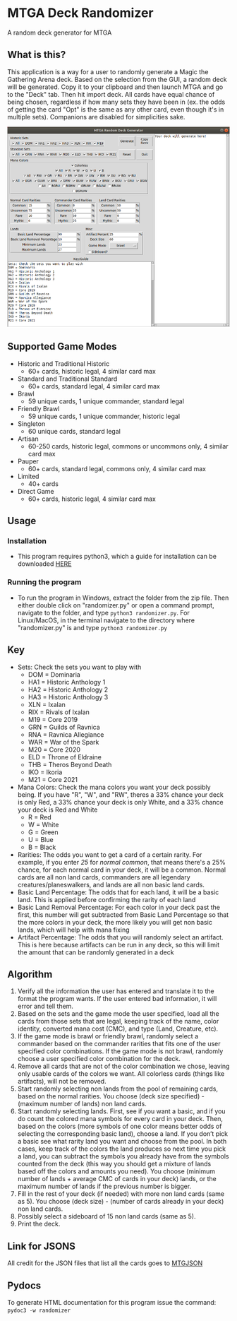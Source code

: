 # MTGA Deck Randomizer
A random deck generator for MTGA

## What is this?
This application is a way for a user to randomly generate a Magic the Gathering Arena deck. Based on the selection from the GUI, a random deck will be generated. Copy it to your clipboard and then launch MTGA and go to the "Deck" tab. Then hit import deck. All cards have equal chance of being chosen, regardless if how many sets they have been in (ex. the odds of getting the card "Opt" is the same as any other card, even though it's in multiple sets). Companions are disabled for simplicities sake.

![Example GUI](GUI.png?raw=true "GUI")

## Supported Game Modes
* Historic and Traditional Historic
	* 60+ cards, historic legal, 4 similar card max
* Standard and Traditional Standard
	* 60+ cards, standard legal, 4 similar card max
* Brawl
	* 59 unique cards, 1 unique commander, standard legal
* Friendly Brawl
	* 59 unique cards, 1 unique commander, historic legal
* Singleton
	* 60 unique cards, standard legal
* Artisan
	* 60-250 cards, historic legal, commons or uncommons only, 4 similar card max
* Pauper 
	* 60+ cards, standard legal, commons only, 4 similar card max
* Limited
	* 40+ cards
* Direct Game
	* 60+ cards, historic legal, 4 similar card max

## Usage
### Installation
* This program requires python3, which a guide for installation can be downloaded [HERE](https://wiki.python.org/moin/BeginnersGuide/Download)

### Running the program
* To run the program in Windows, extract the folder from the zip file. Then either double click on "randomizer.py" or open a command prompt, navigate to the folder, and type `python3 randomizer.py`. For Linux/MacOS, in the terminal navigate to the directory where "randomizer.py" is and type `python3 randomizer.py`

## Key
* Sets: Check the sets you want to play with
	* DOM = Dominaria
	* HA1 = Historic Anthology 1
	* HA2 = Historic Anthology 2
	* HA3 = Historic Anthology 3
	* XLN = Ixalan
	* RIX = Rivals of Ixalan
	* M19 = Core 2019
	* GRN = Guilds of Ravnica
	* RNA = Ravnica Allegiance
	* WAR = War of the Spark
	* M20 = Core 2020
	* ELD = Throne of Eldraine
	* THB = Theros Beyond Death
	* IKO = Ikoria
	* M21 = Core 2021
* Mana Colors: Check the mana colors you want your deck possibly being. If you have "R", "W", and "RW", theres a 33% chance your deck is only Red, a 33% chance your deck is only White, and a 33% chance your deck is Red and White
	* R = Red
	* W = White
	* G = Green
	* U = Blue
	* B = Black
* Rarities: The odds you want to get a card of a certain rarity. For example, if you enter *25* for *normal common*, that means there's a 25% chance, for each normal card in your deck, it will be a common. Normal cards are all non land cards, commanders are all legendary creatures/planeswalkers, and lands are all non basic land cards.
* Basic Land Percentage: The odds that for each land, it will be a basic land. This is applied before confirming the rarity of each land
* Basic Land Removal Percentage: For each color in your deck past the first, this number will get subtracted from Basic Land Percentage so that the more colors in your deck, the more likely you will get non basic lands, which will help with mana fixing
* Artifact Percentage: The odds that you will randomly select an artifact. This is here because artifacts can be run in any deck, so this will limit the amount that can be randomly generated in a deck

## Algorithm 
1. Verify all the information the user has entered and translate it to the format the program wants. If the user entered bad information, it will error and tell them.
2. Based on the sets and the game mode the user specified, load all the cards from those sets that are legal, keeping track of the name, color identity, converted mana cost (CMC), and type (Land, Creature, etc).
3. If the game mode is brawl or friendly brawl, randomly select a commander based on the commander rarities that fits one of the user specified color combinations. If the game mode is not brawl, randomly choose a user specified color combination for the deck.
4. Remove all cards that are not of the color combination we chose, leaving only usable cards of the colors we want. All colorless cards (things like artifacts), will not be removed.
5. Start randomly selecting non lands from the pool of remaining cards, based on the normal rarities. You choose (deck size specified) - (maximum number of lands) non land cards.
6. Start randomly selecting lands. First, see if you want a basic, and if you do count the colored mana symbols for every card in your deck. Then, based on the colors (more symbols of one color means better odds of selecting the corresponding basic land), choose a land. If you don’t pick a basic see what rarity land you want and choose from the pool. In both cases, keep track of the colors the land produces so next time you pick a land, you can subtract the symbols you already have from the symbols counted from the deck (this way you should get a mixture of lands based off the colors and amounts you need). You choose (minimum number of lands + average CMC of cards in your deck) lands, or the maximum number of lands if the previous number is bigger.
7. Fill in the rest of your deck (if needed) with more non land cards (same as 5). You choose (deck size) - (number of cards already in your deck) non land cards.
8. Possibly select a sideboard of 15 non land cards (same as 5).
9. Print the deck.

## Link for JSONS
All credit for the JSON files that list all the cards goes to [MTGJSON](https://mtgjson.com/)

## Pydocs
To generate HTML documentation for this program issue the command: `pydoc3 -w randomizer`
